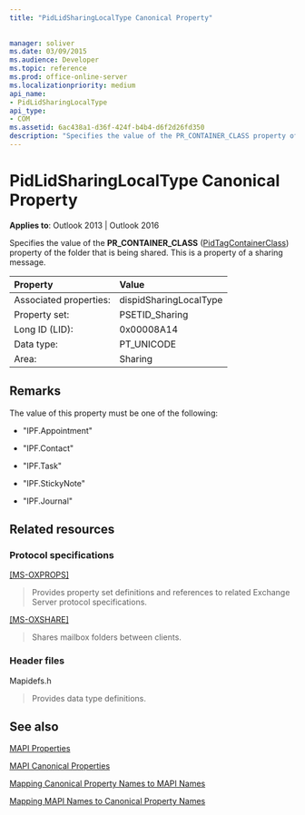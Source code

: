 ```yaml
---
title: "PidLidSharingLocalType Canonical Property"
 
 
manager: soliver
ms.date: 03/09/2015
ms.audience: Developer
ms.topic: reference
ms.prod: office-online-server
ms.localizationpriority: medium
api_name:
- PidLidSharingLocalType
api_type:
- COM
ms.assetid: 6ac438a1-d36f-424f-b4b4-d6f2d26fd350
description: "Specifies the value of the PR_CONTAINER_CLASS property of the folder that is being shared. This is a property of a sharing message."
---
```


# PidLidSharingLocalType Canonical Property

  
  
**Applies to**: Outlook 2013 | Outlook 2016 
  
Specifies the value of the **PR_CONTAINER_CLASS** ([PidTagContainerClass](pidtagcontainerclass-canonical-property.md)) property of the folder that is being shared. This is a property of a sharing message.
  
|Property |Value |
|:-----|:-----|
|Associated properties:  <br/> |dispidSharingLocalType  <br/> |
|Property set:  <br/> |PSETID_Sharing  <br/> |
|Long ID (LID):  <br/> |0x00008A14  <br/> |
|Data type:  <br/> |PT_UNICODE  <br/> |
|Area:  <br/> |Sharing  <br/> |
   
## Remarks

The value of this property must be one of the following:
  
- "IPF.Appointment"
    
- "IPF.Contact"
    
- "IPF.Task"
    
- "IPF.StickyNote"
    
- "IPF.Journal"
    
## Related resources

### Protocol specifications

[[MS-OXPROPS]](https://msdn.microsoft.com/library/f6ab1613-aefe-447d-a49c-18217230b148%28Office.15%29.aspx)
  
> Provides property set definitions and references to related Exchange Server protocol specifications.
    
[[MS-OXSHARE]](https://msdn.microsoft.com/library/e4e5bd27-d5e0-43f9-a6ea-550876724f3d%28Office.15%29.aspx)
  
> Shares mailbox folders between clients.
    
### Header files

Mapidefs.h
  
> Provides data type definitions.
    
## See also



[MAPI Properties](mapi-properties.md)
  
[MAPI Canonical Properties](mapi-canonical-properties.md)
  
[Mapping Canonical Property Names to MAPI Names](mapping-canonical-property-names-to-mapi-names.md)
  
[Mapping MAPI Names to Canonical Property Names](mapping-mapi-names-to-canonical-property-names.md)

